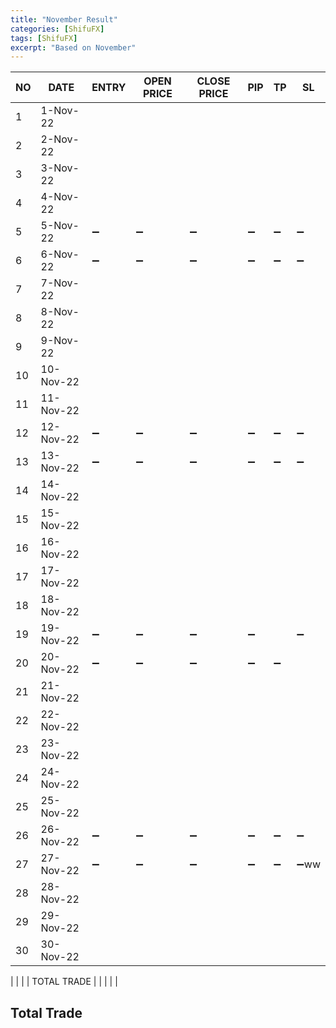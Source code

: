 ```yaml
---
title: "November Result"
categories: [ShifuFX]
tags: [ShifuFX]
excerpt: "Based on November"
---
```


|  NO | DATE  | ENTRY   | OPEN PRICE  | CLOSE PRICE | PIP  | TP| SL|
|---|---|---|---|---|---|---|---|
| 1  |1-Nov-22   |   |   |   |  |  | | 
| 2  | 2-Nov-22  |   |   |   |  |  | | 
| 3  |3-Nov-22   |   |    |   |  |  | | 
| 4  |  4-Nov-22 |   |   |   |  |  | | 
| 5  | 5-Nov-22  | :heavy_minus_sign:  | :heavy_minus_sign:  |  :heavy_minus_sign: |  :heavy_minus_sign: |  :heavy_minus_sign: |  :heavy_minus_sign: |
| 6  | 6-Nov-22  |:heavy_minus_sign:   |:heavy_minus_sign:   |:heavy_minus_sign:   | :heavy_minus_sign:   |:heavy_minus_sign:  | :heavy_minus_sign:  |
| 7  | 7-Nov-22  |    |    |    |    |   |   |
| 8 | 8-Nov-22  |   |   |   |  |   |   |
| 9 | 9-Nov-22  |   |   |   | |   |   |
| 10  | 10-Nov-22  |   |   |   |  |  | | 
| 11  | 11-Nov-22  |   |   |   |  |  | |
| 12  | 12-Nov-22  | :heavy_minus_sign:   | :heavy_minus_sign:   |:heavy_minus_sign:   |:heavy_minus_sign:   | :heavy_minus_sign:  | :heavy_minus_sign:  |
| 13  | 13-Nov-22  | :heavy_minus_sign:   | :heavy_minus_sign:   |:heavy_minus_sign:   | :heavy_minus_sign:   | :heavy_minus_sign:  | :heavy_minus_sign:  |
| 14  |14-Nov-22   |  |  |     | |   |   |
| 15  | 15-Nov-22  |   |   |   | |   |   |
| 16  | 16-Nov-22  |   |   |   |  |  | | 
| 17  | 17-Nov-22  |   |   |   |  |  | | 
| 18 | 18-Nov-22  |   |   |   |  |  | | 
| 19  | 19-Nov-22  | :heavy_minus_sign:   | :heavy_minus_sign:   | :heavy_minus_sign:  | :heavy_minus_sign:   |   |:heavy_minus_sign:   |
| 20  | 20-Nov-22  |:heavy_minus_sign:   |:heavy_minus_sign:   |:heavy_minus_sign:   |:heavy_minus_sign:   |   :heavy_minus_sign:  |
| 21  | 21-Nov-22  |   |   |   |   |   |   |
| 22 | 22-Nov-22  |   |   |   |   |   |   |
| 23  | 23-Nov-22  |   | |   |    |   |   |
| 24  | 24-Nov-22  |   |   |   |  |  | | 
| 25 | 25-Nov-22  |   |   |   |  |  | | 
| 26  |  26-Nov-22 | :heavy_minus_sign:  | :heavy_minus_sign:  | :heavy_minus_sign:  |  :heavy_minus_sign: | :heavy_minus_sign:  |:heavy_minus_sign:|
| 27 | 27-Nov-22  | :heavy_minus_sign:  |  :heavy_minus_sign: |  :heavy_minus_sign: |  :heavy_minus_sign: |  :heavy_minus_sign: |:heavy_minus_sign:ww|
| 28  | 28-Nov-22  |   |   |   |  |   |   |
| 29  | 29-Nov-22  |   |   |   |   |   |   |
| 30  |  30-Nov-22 |   |   |   |   |   |   |

|    |   |    | TOTAL TRADE  |  | | | |

## Total Trade

<div id="container" style="width:100%; height:400px;"></div>

<script> 

document.addEventListener('DOMContentLoaded', function () {
        const chart = Highcharts.chart('container', {
            chart: {
                type: 'line'
            },
            title: {
                text: 'November Trade With Shifu FX'
            },
            xAxis: {
                title: {
                    text: 'Week'
                },
                categories: [],
            },
            yAxis: {
                title: {
                    text: 'PIP'
                }
            },
             tooltip: {
                valueSuffix: 'pip'
            },
            series: [{
                name: 'Take Profit',
                data: [0],
                lineWidth: 3,
                color: '#07ed16'
            }, {
                name: 'Stop Loss',
                data: [0],
                lineWidth: 3,
                color: '#ed1307'
            }, {
                name: 'OFF',
                data: [0],
                lineWidth: 3,
            }
            ],
        });
    });
</script>
